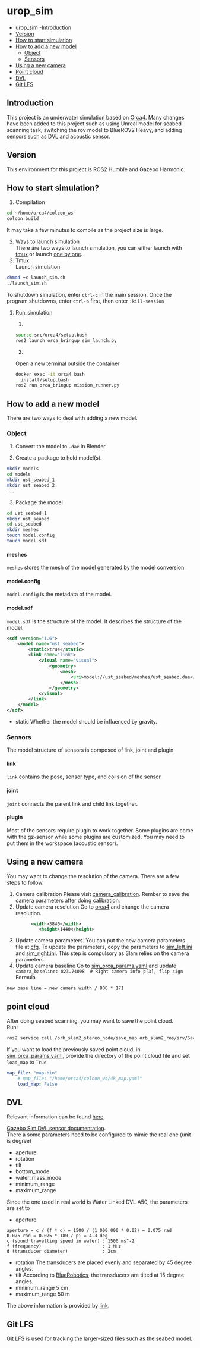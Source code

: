 # urop_sim
- [urop_sim](#urop_sim)
-[Introduction](#introduction)
- [Version](#version)
- [How to start simulation](#how-to-start-simulation)
- [How to add a new model](#how-to-add-a-new-model)
    - [Object](#object)
    - [Sensors](#sensors)
- [Using a new camera](#using-a-new-camera)
- [Point cloud](#point-cloud)
- [DVL](#dvl)
- [Git LFS](#git-lfs)
## Introduction
This project is an underwater simulation based on [Orca4](https://github.com/clydemcqueen/orca4). Many changes have been added to this project such as using Unreal model for seabed scanning task, switching the rov model to BlueROV2 Heavy, and adding sensors such as DVL and acoustic sensor. 
## Version
This environment for this project is ROS2 Humble and Gazebo Harmonic.
## How to start simulation?
1. Compilation
```bash
cd ~/home/orca4/colcon_ws
colcon build
```        
It may take a few minutes to compile as the project size is large.     

2. Ways to launch simulation                           
There are two ways to launch simulation, you can either launch with [tmux](#tmux) or launch [one by one](#run_simulation).            
1. Tmux                
Launch simulation
```bash
chmod +x launch_sim.sh
./launch_sim.sh
```
To shutdown simulation, enter ```ctrl-c``` in the main session. Once the program shutdowns, enter ```ctrl-b``` first, then enter ```:kill-session```

1. Run_simulation

    1. 
    ```bash
    source src/orca4/setup.bash
    ros2 launch orca_bringup sim_launch.py
    ```                      
    2.   
    Open a new terminal outside the container
    ```bash
    docker exec -it orca4 bash
    . install/setup.bash
    ros2 run orca_bringup mission_runner.py
    ```  

## How to add a new model
There are two ways to deal with adding a new model.

### Object
1. Convert the model to ```.dae``` in Blender.

2. Create a package to hold model(s).
```bash
mkdir models
cd models
mkdir ust_seabed_1
mkdir ust_seabed_2
...
```

3. Package the model
```bash
cd ust_seabed_1
mkdir ust_seabed
cd ust_seabed
mkdir meshes
touch model.config
touch model.sdf
``` 
#### meshes
```meshes``` stores the mesh of the model generated by the model conversion.
#### model.config
```model.config``` is the metadata of the model.
#### model.sdf
```model.sdf``` is the structure of the model. It describes the structure of the model.
```xml
<sdf version="1.6">
    <model name="ust_seabed">
        <static>true</static>
        <link name="link">
            <visual name="visual">
                <geometry>
                    <mesh>
                        <uri>model://ust_seabed/meshes/ust_seabed.dae</uri>
                    </mesh>
                </geometry>
            </visual>
        </link>
    </model>
</sdf>
```
- static
Whether the model should be influenced by gravity.
### Sensors
The model structure of sensors is composed of link, joint and plugin.
#### link
```link``` contains the pose, sensor type, and collsion of the sensor.
#### joint
```joint``` connects the parent link and child link together. 
#### plugin
Most of the sensors require plugin to work together. Some plugins are come with the gz-sensor while some plugins are customized. You may need to put them in the workspace (acoustic sensor).

## Using a new camera
You may want to change the resolution of the camera. There are a few steps to follow.
1. Camera calibration
Please visit [camera_calibration](https://github.com/HKUST-UROP-ROV-SIM/gazebo_camera_calibration). Rember to save the camera parameters after doing calibration.
2. Update camera resolution
Go to [orca4](src/orca4/orca_description/models/orca4/model.sdf) and change the camera resolution.
```xml
         <width>3840</width>
            <height>1440</height>
```
3. Update camera parameters.
You can put the new camera parameters file at [cfg](src/orca4/orca_bringup/cfg/). 
To update the parameters, copy the parameters to [sim_left.ini](src/orca4/orca_bringup/cfg/sim_left.ini) and [sim_right.ini](src/orca4/orca_bringup/cfg/sim_right.ini). This step is compulsory as Slam relies on the camera parameters.
4. Update camera baseline
Go to [sim_orca_params.yaml](src/orca4/orca_bringup/params/sim_orca_params.yaml) and update ```  camera_baseline: 823.74008  # Right camera info p[3], flip sign```
Formula
```
new base line = new camera width / 800 * 171
```

## point cloud
After doing seabed scanning, you may want to save the point cloud.  
Run:
```bash
ros2 service call /orb_slam2_stereo_node/save_map orb_slam2_ros/srv/SaveMap name:\ \'\'\ 
```

If you want to load the previously saved point cloud, in [sim_orca_params.yaml](src/orca4/orca_bringup/params/sim_orca_params.yaml), provide the directory of the point cloud file and set ```load_map``` to ```True```.
```yaml
map_file: "map.bin"
    # map_file: "/home/orca4/colcon_ws/4k_map.yaml"
    load_map: False
```

## DVL
Relevant information can be found [here](https://yeongdocat.notion.site/Custom-ros_gz-bridge-for-DVL-Plugin-39a621c52833475ea661dade2660350f).

[Gazebo Sim DVL sensor documentation](https://gazebosim.org/api/sensors/8/classgz_1_1sensors_1_1DopplerVelocityLog.html).  
There a some parameters need to be configured to mimic the real one (unit is degree)
- aperture
- rotation
- tilt
- bottom_mode
- water_mass_mode
- minimum_range
- maximum_range

Since the one used in real world is Water Linked DVL A50, the parameters are set to
- aperture
```
aperture = c / (f * d) = 1500 / (1 000 000 * 0.02) = 0.075 rad
0.075 rad = 0.075 * 180 / pi = 4.3 deg
c (sound travelling speed in water) : 1500 ms^-2
f (frequency)                       : 1 MHz
d (transducer diameter)             : 2cm
```
- rotation
The transducers are placed evenly and separated by 45 degree angles. 
- tilt
According to [BlueRobotics](https://bluerobotics.com/store/the-reef/dvl-a50/), the transducers are tilted at 15 degree angles.
- minimum_range
5 cm
- maximum_range
50 m

The above information is provided by [link](https://waterlinked.com/web/content/15701?unique=b4aef6d930bb256c64bae4e0ead8c56661bf12f0).

## Git LFS
[Git LFS](https://git-lfs.com/) is used for tracking the larger-sized files such as the seabed model.   
